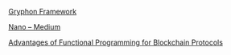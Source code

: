 [Gryphon Framework](http://www.gryphonframework.org/)

[Nano – Medium](https://medium.com/nanocurrency)

[Advantages of Functional Programming for Blockchain Protocols](https://hackernoon.com/advantages-of-functional-programming-for-blockchain-protocols-1ca2d4ac1033)
